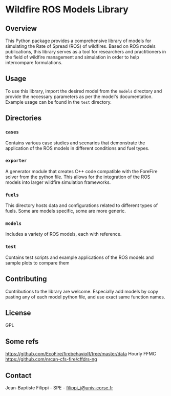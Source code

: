 # Wildfire ROS Models Library

## Overview
This Python package provides a comprehensive library of models for simulating the Rate of Spread (ROS) of wildfires. Based on ROS models publications, this library serves as a  tool for researchers and practitioners in the field of wildfire management and simulation in order to help intercompare formulations. 


## Usage
To use this library, import the desired model from the `models` directory and provide the necessary parameters as per the model's documentation. Example usage can be found in the `test` directory.

## Directories

### `cases`
Contains various case studies and scenarios that demonstrate the application of the ROS models in different conditions and fuel types.

### `exporter`
A generator module that creates C++ code compatible with the ForeFire solver from the python file. This allows for the integration of the ROS models into larger wildfire simulation frameworks.

### `fuels`
This directory hosts data and configurations related to different types of fuels. Some are models specific, some are more generic.

### `models`
Includes a variety of ROS models, each with reference. 

### `test`
Contains test scripts and example applications of the ROS models and sample plots to compare them

## Contributing
Contributions to the library are welcome. Especially add models by copy pasting any of each model python file, and use exact same function names.

## License
GPL

## Some refs
https://github.com/EcoFire/firebehavioR/tree/master/data
Hourly FFMC
https://github.com/nrcan-cfs-fire/cffdrs-ng



## Contact
Jean-Baptiste Filippi - SPE - filippi_j@univ-corse.fr

